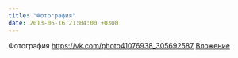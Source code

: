 ```yaml
---
title: "Фотография"
date: 2013-06-16 21:04:00 +0300
---
```


Фотография
<a class="vk-attach" href="https://vk.com/photo41076938_305692587">https://vk.com/photo41076938_305692587</a>
<a class="vk-attach" href="https://vk.com/photo41076938_305692587">Вложение</a>
